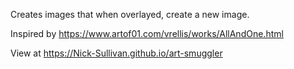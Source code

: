 Creates images that when overlayed, create a new image.

Inspired by https://www.artof01.com/vrellis/works/AllAndOne.html

View at https://Nick-Sullivan.github.io/art-smuggler
